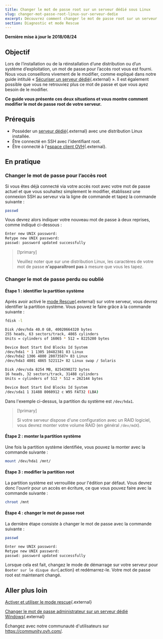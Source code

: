```yaml
---
title: Changer le mot de passe root sur un serveur dédié sous Linux
slug: changer-mot-passe-root-linux-sur-serveur-dedie
excerpt: Découvrez comment changer le mot de passe root sur un serveur dédié sous Linux
section: Diagnostic et mode Rescue
---
```


**Dernière mise à jour le 2018/08/24**

## Objectif

Lors de l’installation ou de la réinstallation d’une distribution ou d’un système d’exploitation, un mot de passe pour l’accès root vous est fourni. Nous vous conseillons vivement de le modifier, comme expliqué dans notre guide intitulé  « [Sécuriser un serveur dédié](https://docs.ovh.com/ca/fr/dedicated/securiser-un-serveur-dedie/){.external} ». Il est également possible que vous ne retrouviez plus ce mot de passe et que vous ayez besoin de le modifier.

**Ce guide vous présente ces deux situations et vous montre comment modifier le mot de passe root de votre serveur.**


## Prérequis

* Posséder un [serveur dédié](https://www.ovh.com/ca/fr/serveurs-dedies/){.external} avec une distribution Linux installée.
* Être connecté en SSH avec l'identifiant root.
* Être connecté à l'[espace client OVH](https://ca.ovh.com/auth/?action=gotomanager){.external}.


## En pratique

### Changer le mot de passe pour l’accès root

Si vous êtes déjà connecté via votre accès root avec votre mot de passe actuel et que vous souhaitez simplement le modifier, établissez une connexion SSH au serveur via la ligne de commande et tapez la commande suivante :

```sh
passwd
```

Vous devrez alors indiquer votre nouveau mot de passe à deux reprises, comme indiqué ci-dessous :

```sh
Enter new UNIX password:
Retype new UNIX password:
passwd: password updated successfully
```

> [!primary]
>
> Veuillez noter que sur une distribution Linux, les caractères de votre mot de passe **n'apparaîtront pas** à mesure que vous les tapez.
>

### Changer le mot de passe perdu ou oublié

#### Étape 1 : identifier la partition système

Après avoir activé le [mode Rescue](https://docs.ovh.com/ca/fr/dedicated/rescue-mode/){.external} sur votre serveur, vous devrez identifier la partition système. Vous pouvez le faire grâce à la commande suivante :

```sh
fdisk -l

Disk /dev/hda 40.0 GB, 40020664320 bytes
255 heads, 63 sectors/track, 4865 cylinders
Units = cylinders of 16065 * 512 = 8225280 bytes

Device Boot Start End Blocks Id System
/dev/hda1 * 1 1305 10482381 83 Linux
/dev/hda2 1306 4800 28073587+ 83 Linux
/dev/hda3 4801 4865 522112+ 82 Linux swap / Solaris

Disk /dev/sda 8254 MB, 8254390272 bytes
16 heads, 32 sectors/track, 31488 cylinders
Units = cylinders of 512 * 512 = 262144 bytes

Device Boot Start End Blocks Id System
/dev/sda1 1 31488 8060912 c W95 FAT32 (LBA)
```

Dans l'exemple ci-dessus, la partition du système est `/dev/hda1`. 

> [!primary]
>
> Si votre serveur dispose d'une configuration avec un RAID logiciel, vous devrez monter votre volume RAID (en général `/dev/mdX`). 
>

#### Étape 2 : monter la partition système

Une fois la partition système identifiée, vous pouvez la monter avec la commande suivante :

```sh
mount /dev/hda1 /mnt/
```

#### Étape 3 : modifier la partition root

La partition système est verrouillée pour l'édition par défaut. Vous devrez donc l'ouvrir pour un accès en écriture, ce que vous pouvez faire avec la commande suivante :

```sh
chroot /mnt
```

#### Étape 4 : changer le mot de passe root

La dernière étape consiste à changer le mot de passe avec la commande suivante :

```sh
passwd

Enter new UNIX password:
Retype new UNIX password:
passwd: password updated successfully
```

Lorsque cela est fait, changez le mode de démarrage sur votre serveur pour `Booter sur le disque dur`{.action} et redémarrez-le. Votre mot de passe root est maintenant changé.


## Aller plus loin

[Activer et utiliser le mode rescue](https://docs.ovh.com/ca/fr/dedicated/rescue-mode/){.external}

[Changer le mot de passe administrateur sur un serveur dédié Windows](https://docs.ovh.com/ca/fr/dedicated/changer-mot-passe-admin-windows/){.external}

Échangez avec notre communauté d'utilisateurs sur <https://community.ovh.com/>.